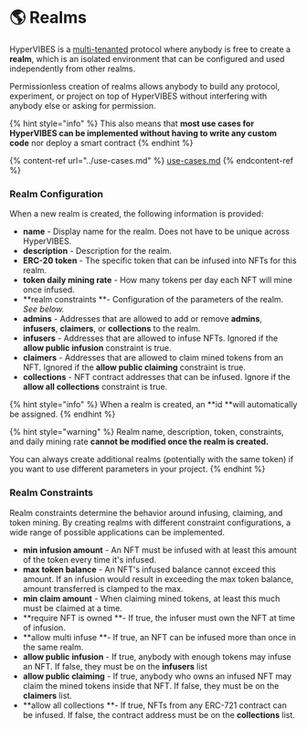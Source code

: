 # 🌎 Realms

HyperVIBES is a [multi-tenanted](https://en.wikipedia.org/wiki/Multitenancy) protocol where anybody is free to create a **realm**, which is an isolated environment that can be configured and used independently from other realms.

Permissionless creation of realms allows anybody to build any protocol, experiment, or project on top of HyperVIBES without interfering with anybody else or asking for permission.

{% hint style="info" %}
This also means that **most use cases for HyperVIBES can be implemented without having to write any custom code** nor deploy a smart contract
{% endhint %}

{% content-ref url="../use-cases.md" %}
[use-cases.md](../use-cases.md)
{% endcontent-ref %}

### Realm Configuration

When a new realm is created, the following information is provided:

* **name** - Display name for the realm. Does not have to be unique across HyperVIBES.
* **description** - Description for the realm.
* **ERC-20 token** - The specific token that can be infused into NFTs for this realm.
* **token daily mining rate** - How many tokens per day each NFT will mine once infused.
* **realm constraints **- Configuration of the parameters of the realm. _See below._
* **admins** - Addresses that are allowed to add or remove **admins**, **infusers**, **claimers**, or **collections** to the realm.
* **infusers** - Addresses that are allowed to infuse NFTs. Ignored if the **allow public infusion** constraint is true.
* **claimers** - Addresses that are allowed to claim mined tokens from an NFT. Ignored if the **allow public claiming** constraint is true.
* **collections** - NFT contract addresses that can be infused. Ignore if the **allow all collections** constraint is true.

{% hint style="info" %}
When a realm is created, an **id **will automatically be assigned.
{% endhint %}

{% hint style="warning" %}
Realm name, description, token, constraints, and daily mining rate **cannot be modified once the realm is created.**

You can always create additional realms (potentially with the same token) if you want to use different parameters in your project.
{% endhint %}

### Realm Constraints

Realm constraints determine the behavior around infusing, claiming, and token mining. By creating realms with different constraint configurations, a wide range of possible applications can be implemented.

* **min infusion amount** - An NFT must be infused with at least this amount of the token every time it's infused.
* **max token balance** - An NFT's infused balance cannot exceed this amount. If an infusion would result in exceeding the max token balance, amount transferred is clamped to the max.
* **min claim amount** - When claiming mined tokens, at least this much must be claimed at a time.
* **require NFT is owned **- If true, the infuser must own the NFT at time of infusion.
* **allow multi infuse **- If true, an NFT can be infused more than once in the same realm.
* **allow public infusion** - If true, anybody with enough tokens may infuse an NFT. If false, they must be on the **infusers** list
* **allow public claiming** - If true, anybody who owns an infused NFT may claim the mined tokens inside that NFT. If false, they must be on the **claimers** list.
* **allow all collections **- If true, NFTs from any ERC-721 contract can be infused. If false, the contract address must be on the **collections** list.
